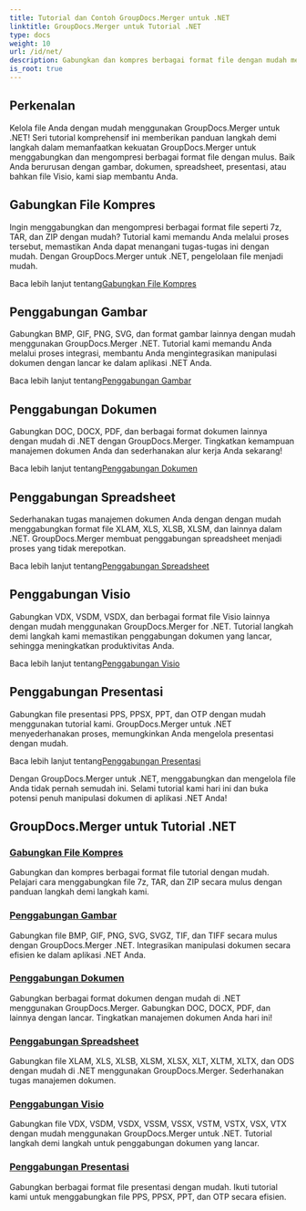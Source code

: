 ```yaml
---
title: Tutorial dan Contoh GroupDocs.Merger untuk .NET
linktitle: GroupDocs.Merger untuk Tutorial .NET
type: docs
weight: 10
url: /id/net/
description: Gabungkan dan kompres berbagai format file dengan mudah menggunakan GroupDocs.Merger .NET. Pelajari tutorial langkah demi langkah tentang menggabungkan gambar, dokumen, dan banyak lagi!
is_root: true
---
```

## Perkenalan

Kelola file Anda dengan mudah menggunakan GroupDocs.Merger untuk .NET! Seri tutorial komprehensif ini memberikan panduan langkah demi langkah dalam memanfaatkan kekuatan GroupDocs.Merger untuk menggabungkan dan mengompresi berbagai format file dengan mulus. Baik Anda berurusan dengan gambar, dokumen, spreadsheet, presentasi, atau bahkan file Visio, kami siap membantu Anda.

## Gabungkan File Kompres
Ingin menggabungkan dan mengompresi berbagai format file seperti 7z, TAR, dan ZIP dengan mudah? Tutorial kami memandu Anda melalui proses tersebut, memastikan Anda dapat menangani tugas-tugas ini dengan mudah. Dengan GroupDocs.Merger untuk .NET, pengelolaan file menjadi mudah.

 Baca lebih lanjut tentang[Gabungkan File Kompres](./merge-compress-files/)

## Penggabungan Gambar
Gabungkan BMP, GIF, PNG, SVG, dan format gambar lainnya dengan mudah menggunakan GroupDocs.Merger .NET. Tutorial kami memandu Anda melalui proses integrasi, membantu Anda mengintegrasikan manipulasi dokumen dengan lancar ke dalam aplikasi .NET Anda.

 Baca lebih lanjut tentang[Penggabungan Gambar](./image-merging/)

## Penggabungan Dokumen
Gabungkan DOC, DOCX, PDF, dan berbagai format dokumen lainnya dengan mudah di .NET dengan GroupDocs.Merger. Tingkatkan kemampuan manajemen dokumen Anda dan sederhanakan alur kerja Anda sekarang!

 Baca lebih lanjut tentang[Penggabungan Dokumen](./document-merging/)

## Penggabungan Spreadsheet
Sederhanakan tugas manajemen dokumen Anda dengan dengan mudah menggabungkan format file XLAM, XLS, XLSB, XLSM, dan lainnya dalam .NET. GroupDocs.Merger membuat penggabungan spreadsheet menjadi proses yang tidak merepotkan.

 Baca lebih lanjut tentang[Penggabungan Spreadsheet](./spreadsheet-merging/)

## Penggabungan Visio
Gabungkan VDX, VSDM, VSDX, dan berbagai format file Visio lainnya dengan mudah menggunakan GroupDocs.Merger for .NET. Tutorial langkah demi langkah kami memastikan penggabungan dokumen yang lancar, sehingga meningkatkan produktivitas Anda.

 Baca lebih lanjut tentang[Penggabungan Visio](./visio-merging/)

## Penggabungan Presentasi
Gabungkan file presentasi PPS, PPSX, PPT, dan OTP dengan mudah menggunakan tutorial kami. GroupDocs.Merger untuk .NET menyederhanakan proses, memungkinkan Anda mengelola presentasi dengan mudah.

 Baca lebih lanjut tentang[Penggabungan Presentasi](./presentation-merging/)

Dengan GroupDocs.Merger untuk .NET, menggabungkan dan mengelola file Anda tidak pernah semudah ini. Selami tutorial kami hari ini dan buka potensi penuh manipulasi dokumen di aplikasi .NET Anda!
## GroupDocs.Merger untuk Tutorial .NET
### [Gabungkan File Kompres](./merge-compress-files/)
Gabungkan dan kompres berbagai format file tutorial dengan mudah. Pelajari cara menggabungkan file 7z, TAR, dan ZIP secara mulus dengan panduan langkah demi langkah kami.
### [Penggabungan Gambar](./image-merging/)
Gabungkan file BMP, GIF, PNG, SVG, SVGZ, TIF, dan TIFF secara mulus dengan GroupDocs.Merger .NET. Integrasikan manipulasi dokumen secara efisien ke dalam aplikasi .NET Anda.
### [Penggabungan Dokumen](./document-merging/)
Gabungkan berbagai format dokumen dengan mudah di .NET menggunakan GroupDocs.Merger. Gabungkan DOC, DOCX, PDF, dan lainnya dengan lancar. Tingkatkan manajemen dokumen Anda hari ini!
### [Penggabungan Spreadsheet](./spreadsheet-merging/)
Gabungkan file XLAM, XLS, XLSB, XLSM, XLSX, XLT, XLTM, XLTX, dan ODS dengan mudah di .NET menggunakan GroupDocs.Merger. Sederhanakan tugas manajemen dokumen.
### [Penggabungan Visio](./visio-merging/)
Gabungkan file VDX, VSDM, VSDX, VSSM, VSSX, VSTM, VSTX, VSX, VTX dengan mudah menggunakan GroupDocs.Merger untuk .NET. Tutorial langkah demi langkah untuk penggabungan dokumen yang lancar.
### [Penggabungan Presentasi](./presentation-merging/)
Gabungkan berbagai format file presentasi dengan mudah. Ikuti tutorial kami untuk menggabungkan file PPS, PPSX, PPT, dan OTP secara efisien.